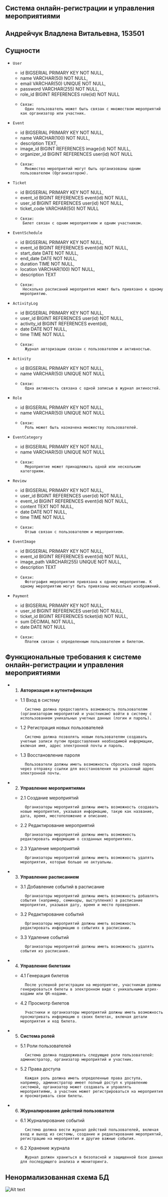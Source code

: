 ## Система онлайн-регистрации и управления мероприятиями

## Андрейчук Владлена Витальевна, 153501

## Сущности

* ```User``` 
  
    + id BIGSERIAL PRIMARY KEY NOT NULL,
    + name VARCHAR(50) NOT NULL,
    + email VARCHAR(50) UNIQUE NOT NULL,
    + password VARCHAR(255) NOT NULL,
    + role_id BIGINT REFERENCES role(id) NOT NULL
    +     Связи:
            Один пользователь может быть связан с множеством мероприятий как организатор или участник.
  
* ```Event```
  
    + id BIGSERIAL PRIMARY KEY NOT NULL,
    + name VARCHAR(100) NOT NULL,
    + description TEXT,
    + image_id BIGINT REFERENCES image(id) NOT NULL,
    + organizer_id BIGINT REFERENCES user(id) NOT NULL
    +     Связи:
            Множество мероприятий могут быть организованы одним пользователем (Организатором).
  
* ```Ticket```
  
    + id BIGSERIAL PRIMARY KEY NOT NULL,
    + event_id BIGINT REFERENCES event(id) NOT NULL,
    + user_id BIGINT REFERENCES user(id) NOT NULL,
    + ticket_code VARCHAR(50) NOT NULL
    +     Связи:
           Билет связан с одним мероприятием и одним участником.
  
* ```EventSchedule```
  
    + id BIGSERIAL PRIMARY KEY NOT NULL,
    + event_id BIGINT REFERENCES event(id) NOT NULL,
    + start_date DATE NOT NULL,
    + end_date DATE NOT NULL,
    + duration TIME NOT NULL,
    + location VARCHAR(100) NOT NULL,
    + description TEXT
    +     Связи:
           Несколько расписаний мероприятия может быть привязано к одному мероприятию.
  
  
* ```ActivityLog``` 
  
    + id BIGSERIAL PRIMARY KEY NOT NULL,
    + user_id BIGINT REFERENCES user(id) NOT NULL,
    + activity_id BIGINT REFERENCES event(id),
    + date DATE NOT NULL,
    + time TIME NOT NULL
    +     Связи:
            Журнал авторизации связан с пользователем и активностью.

* ```Activity``` 
  
    + id BIGSERIAL PRIMARY KEY NOT NULL,
    + name VARCHAR(50) UNIQUE NOT NULL
    +     Связи:
            Одна активность связана с одной записью в журнал актиностей.

  
* ```Role``` 
  
    + id BIGSERIAL PRIMARY KEY NOT NULL,
    + name VARCHAR(50) UNIQUE NOT NULL
    +     Связи:
            Роль может быть назначена множеству пользователей.
  
* ```EventCategory```
  
    + id BIGSERIAL PRIMARY KEY NOT NULL,
    + name VARCHAR(50) UNIQUE NOT NULL
    +     Связи:
            Мероприятие может принадлежать одной или нескольким категориям.
  
  
* ```Review```
  
    + id BIGSERIAL PRIMARY KEY NOT NULL,
    + user_id BIGINT REFERENCES user(id) NOT NULL,
    + event_id BIGINT REFERENCES event(id) NOT NULL,
    + content TEXT NOT NULL,
    + date DATE NOT NULL,
    + time TIME NOT NULL
    +     Связи:
            Отзыв связан с пользователем и мероприятием.
  
* ```EventImage``` 

    + id BIGSERIAL PRIMARY KEY NOT NULL,
    + event_id BIGINT REFERENCES event(id) NOT NULL,
    + image_path VARCHAR(255) UNIQUE NOT NULL,
    + description TEXT
    +     Связи:
            Фотография мероприятия привязана к одному мероприятию. К одному мероприятию могут быть привязаны несколько изображений.
  
* ```Payment```

    + id BIGSERIAL PRIMARY KEY NOT NULL,
    + user_id BIGINT REFERENCES user(id) NOT NULL,
    + ticket_id BIGINT REFERENCES ticket(id) NOT NULL,
    + sum DECIMAL NOT NULL,
    + date DATE NOT NULL
    +     Связи:
            Платеж связан с определенным пользователем и билетом.
  


## Функциональные требования к системе онлайн-регистрации и управления мероприятиями
* 1. **Авторизация и аутентификация**
    + 1.1 Вход в систему

            Система должна предоставлять возможность пользователям (организаторам мероприятий и участникам) войти в систему с использованием уникальных учетных данных (логин и пароль).

    + 1.2 Регистрация новых пользователей

            Система должна позволять новым пользователям создавать учетные записи путем предоставления необходимой информации, включая имя, адрес электронной почты и пароль.

    + 1.3 Восстановление пароля

            Пользователи должны иметь возможность сбросить свой пароль через отправку ссылки для восстановления на указанный адрес электронной почты.

* 2. **Управление мероприятиями**

    + 2.1 Создание мероприятий

            Организаторы мероприятий должны иметь возможность создавать новые мероприятия, указывая информацию, такую как название, дата, время, местоположение и описание.

    + 2.2 Редактирование мероприятий

            Организаторы мероприятий должны иметь возможность редактировать информацию о созданных мероприятиях.

    + 2.3 Удаление мероприятий

            Организаторы мероприятий должны иметь возможность удалять мероприятия, которые больше не актуальны.

* 3. **Управление расписанием**
  
    + 3.1 Добавление событий в расписание

            Организаторы мероприятий должны иметь возможность добавлять события (например, семинары, выступления) в расписание мероприятия, указывая дату, время и место проведения.

    + 3.2 Редактирование событий

            Организаторы мероприятий должны иметь возможность редактировать информацию о событиях в расписании.

    + 3.3 Удаление событий

            Организаторы мероприятий должны иметь возможность удалять события из расписания.

* 4. **Управление билетами**
    + 4.1 Генерация билетов

            После успешной регистрации на мероприятие, участникам должны генерироваться билеты в электронном виде с уникальными штрих-кодами или QR-кодами.

    + 4.2 Просмотр билетов

            Участники и организаторы мероприятий должны иметь возможность просматривать информацию о своих билетах, включая детали мероприятия и код билета.

* 5. **Система ролей**
  
    + 5.1 Роли пользователей

            Система должна поддерживать следующие роли пользователей: администратор, организатор мероприятий и участник.

    + 5.2 Права доступа

            Каждая роль должна иметь определенные права доступа, например, администратор имеет полный доступ к управлению системой, организатор может создавать и управлять мероприятиями, а участник может регистрироваться на мероприятия и просматривать свои билеты.

* 6. **Журналирование действий пользователя**
   
    + 6.1 Журналирование событий

            Система должна вести журнал действий пользователей, включая вход и выход из системы, создание и редактирование мероприятий, регистрацию на мероприятия и другие важные события.

    + 6.2 Хранение журнала

            Журнал должен храниться в безопасной и защищенной базе данных для последующего анализа и мониторинга.

## Ненормализованная схема БД
![Alt text](notnormalized.drawio(1).png)

